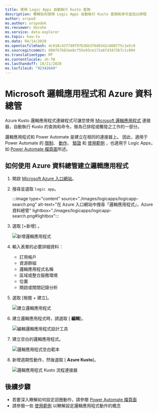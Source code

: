 ```yaml
---
title: 使用 Logic Apps 自動執行 Kusto 查詢
description: 瞭解如何使用 Logic Apps 自動執行 Kusto 查詢和命令並加以排程
author: orspod
ms.author: orspodek
ms.reviewer: docohe
ms.service: data-explorer
ms.topic: how-to
ms.date: 04/14/2020
ms.openlocfilehash: 4c918c43f748f97b3bb3f6d0342c660775c1e5c8
ms.sourcegitcommit: 898f67b83ae8cf55e93ce172a6fd3473b7c1c094
ms.translationtype: MT
ms.contentlocale: zh-TW
ms.lasthandoff: 10/21/2020
ms.locfileid: "92342649"
---
```

# <a name="microsoft-logic-app-and-azure-data-explorer"></a>Microsoft 邏輯應用程式和 Azure 資料總管

Azure Kusto 邏輯應用程式連線程式可讓您使用 [Microsoft 邏輯應用程式](/azure/logic-apps/logic-apps-what-are-logic-apps) 連接器，自動執行 Kusto 的查詢和命令，做為已排程或觸發之工作的一部分。

邏輯應用程式和 Power Automate 是建立在相同的連接器上。 因此，適用于 Power Automate 的 [限制](../../flow.md#limitations)、 [動作](../../flow.md#flow-actions)、 [驗證](../../flow.md#authentication) 和 [使用範例](../../flow-usage.md) ，也適用于 Logic Apps，如 [Power Automate 檔頁面](../../flow.md)所述。

## <a name="how-to-create-a-logic-app-with-azure-data-explorer"></a>如何使用 Azure 資料總管建立邏輯應用程式

1. 開啟 [Microsoft Azure 入口網站](https://ms.portal.azure.com/)。 
1. 搜尋並選取 `logic app`。

    :::image type="content" source="./images/logicapps/logicapp-search.png" alt-text="在 Azure 入口網站中搜尋「邏輯應用程式」，Azure 資料總管" lightbox="./images/logicapps/logicapp-search.png#lightbox":::

1. 選取 [+新增]  。

    ![新增邏輯應用程式](./Images/logicapps/logicapp-add.png)

1. 輸入表單的必要詳細資料：
    * 訂用帳戶
    * 資源群組
    * 邏輯應用程式名稱
    * 區域或整合服務環境
    * 位置
    * 開啟或關閉記錄分析
1. 選取 [檢閱 + 建立]。

    ![建立邏輯應用程式](./Images/logicapps/logicapp-create-new.png)

1. 建立邏輯應用程式時，請選取 [ **編輯**]。

    ![編輯邏輯應用程式設計工具](./Images/logicapps/logicapp-editdesigner.png "logicapp-editdesigner")

1. 建立空白的邏輯應用程式。

    ![邏輯應用程式空白範本](./Images/logicapps/logicapp-blanktemplate.png "logicapp-blanktemplate")

1. 新增週期性動作，然後選取 [ **Azure Kusto**]。

    ![邏輯應用程式 Kusto 流程連接器](./Images/logicapps/logicapp-kustoconnector.png "logicapp-kustoconnector")

## <a name="next-steps"></a>後續步驟

* 若要深入瞭解如何設定迴圈動作，請參閱 [Power Automate 檔頁面](../../flow.md)
* 請參閱一些 [使用範例](../../flow-usage.md) 以瞭解設定邏輯應用程式動作的概念

